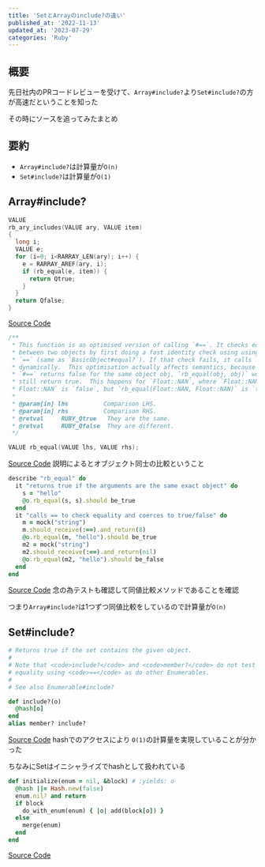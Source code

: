 ```yaml
---
title: 'SetとArrayのinclude?の違い'
published_at: '2022-11-13'
updated_at: '2023-07-29'
categories: 'Ruby'
---
```


## 概要

先日社内のPRコードレビューを受けて、`Array#include?`より`Set#include?`の方が高速だということを知った

その時にソースを追ってみたまとめ

## 要約

- `Array#include?`は計算量が`O(n)`
- `Set#include?`は計算量が`O(1)`

## Array#include?

```c
VALUE
rb_ary_includes(VALUE ary, VALUE item)
{
  long i;
  VALUE e;
  for (i=0; i<RARRAY_LEN(ary); i++) {
    e = RARRAY_AREF(ary, i);
    if (rb_equal(e, item)) {
      return Qtrue;
    }
  }
  return Qfalse;
}
```

[Source Code](https://github.com/ruby/ruby/blob/master/array.c#L5417-L5430)

```c
/**
 * This function is an optimised version of calling `#==`. It checks equality
 * between two objects by first doing a fast identity check using using C's
 * `==` (same as `BasicObject#equal?`). If that check fails, it calls `#==`
 * dynamically.  This optimisation actually affects semantics, because when
 * `#==` returns false for the same object obj, `rb_equal(obj, obj)` would
 * still return true.  This happens for `Float::NAN`, where `Float::NAN ==
 * Float::NAN` is `false`, but `rb_equal(Float::NAN, Float::NAN)` is `true`.
 *
 * @param[in] lhs          Comparison LHS.
 * @param[in] rhs          Comparison RHS.
 * @retval     RUBY_Qtrue   They are the same.
 * @retval     RUBY_Qfalse  They are different.
 */

VALUE rb_equal(VALUE lhs, VALUE rhs);
```

[Source Code](https://github.com/ruby/ruby/blob/master/include/ruby/ruby.h#L164-L178)
説明によるとオブジェクト同士の比較ということ

```ruby
describe "rb_equal" do
  it "returns true if the arguments are the same exact object" do
    s = "hello"
    @o.rb_equal(s, s).should be_true
  end
  it "calls == to check equality and coerces to true/false" do
    m = mock("string")
    m.should_receive(:==).and_return(8)
    @o.rb_equal(m, "hello").should be_true
    m2 = mock("string")
    m2.should_receive(:==).and_return(nil)
    @o.rb_equal(m2, "hello").should be_false
  end
end
```

[Source Code](https://github.com/ruby/ruby/blob/master/spec/ruby/optional/capi/object_spec.rb#L764-L779)
念の為テストも確認して同値比較メソッドであることを確認

つまり`Array#include?`は1つずつ同値比較をしているので計算量が`O(n)`

## Set#include?

```ruby
# Returns true if the set contains the given object.
#
# Note that <code>include?</code> and <code>member?</code> do not test member
# equality using <code>==</code> as do other Enumerables.
#
# See also Enumerable#include?

def include?(o)
  @hash[o]
end
alias member? include?
```

[Source Code](https://github.com/ruby/ruby/blob/master/lib/set.rb#L397-L406)
hashでのアクセスにより `O(1)`の計算量を実現していることが分かった

ちなみにSetはイニシャライズでhashとして扱われている

```ruby
def initialize(enum = nil, &block) # :yields: o
  @hash ||= Hash.new(false)
  enum.nil? and return
  if block
    do_with_enum(enum) { |o| add(block[o]) }
  else
    merge(enum)
  end
end
```

[Source Code](https://github.com/ruby/ruby/blob/master/lib/set.rb#L245-L255)
